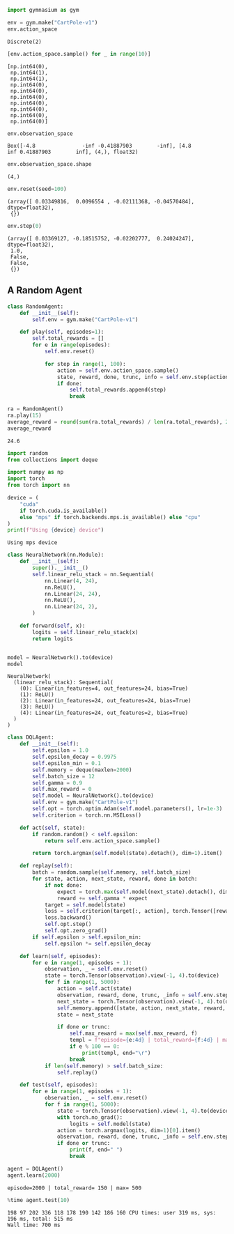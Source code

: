 ```python
import gymnasium as gym
```


```python
env = gym.make("CartPole-v1")
env.action_space
```




    Discrete(2)




```python
[env.action_space.sample() for _ in range(10)]
```




    [np.int64(0),
     np.int64(1),
     np.int64(1),
     np.int64(0),
     np.int64(0),
     np.int64(0),
     np.int64(0),
     np.int64(0),
     np.int64(0),
     np.int64(0)]




```python
env.observation_space
```




    Box([-4.8               -inf -0.41887903        -inf], [4.8               inf 0.41887903        inf], (4,), float32)




```python
env.observation_space.shape
```




    (4,)




```python
env.reset(seed=100)
```




    (array([ 0.03349816,  0.0096554 , -0.02111368, -0.04570484], dtype=float32),
     {})




```python
env.step(0)
```




    (array([ 0.03369127, -0.18515752, -0.02202777,  0.24024247], dtype=float32),
     1.0,
     False,
     False,
     {})



## A Random Agent


```python
class RandomAgent:
    def __init__(self):
        self.env = gym.make("CartPole-v1")

    def play(self, episodes=1):
        self.total_rewards = []
        for e in range(episodes):
            self.env.reset()

            for step in range(1, 100):
                action = self.env.action_space.sample()
                state, reward, done, trunc, info = self.env.step(action)
                if done:
                    self.total_rewards.append(step)
                    break
```


```python
ra = RandomAgent()
ra.play(15)
average_reward = round(sum(ra.total_rewards) / len(ra.total_rewards), 2)
average_reward
```




    24.6




```python
import random
from collections import deque

import numpy as np
import torch
from torch import nn
```


```python
device = (
    "cuda"
    if torch.cuda.is_available()
    else "mps" if torch.backends.mps.is_available() else "cpu"
)
print(f"Using {device} device")
```

    Using mps device



```python
class NeuralNetwork(nn.Module):
    def __init__(self):
        super().__init__()
        self.linear_relu_stack = nn.Sequential(
            nn.Linear(4, 24),
            nn.ReLU(),
            nn.Linear(24, 24),
            nn.ReLU(),
            nn.Linear(24, 2),
        )

    def forward(self, x):
        logits = self.linear_relu_stack(x)
        return logits


model = NeuralNetwork().to(device)
model
```




    NeuralNetwork(
      (linear_relu_stack): Sequential(
        (0): Linear(in_features=4, out_features=24, bias=True)
        (1): ReLU()
        (2): Linear(in_features=24, out_features=24, bias=True)
        (3): ReLU()
        (4): Linear(in_features=24, out_features=2, bias=True)
      )
    )




```python
class DQLAgent:
    def __init__(self):
        self.epsilon = 1.0
        self.epsilon_decay = 0.9975
        self.epsilon_min = 0.1
        self.memory = deque(maxlen=2000)
        self.batch_size = 12
        self.gamma = 0.9
        self.max_reward = 0
        self.model = NeuralNetwork().to(device)
        self.env = gym.make("CartPole-v1")
        self.opt = torch.optim.Adam(self.model.parameters(), lr=1e-3)
        self.criterion = torch.nn.MSELoss()

    def act(self, state):
        if random.random() < self.epsilon:
            return self.env.action_space.sample()

        return torch.argmax(self.model(state).detach(), dim=1).item()

    def replay(self):
        batch = random.sample(self.memory, self.batch_size)
        for state, action, next_state, reward, done in batch:
            if not done:
                expect = torch.max(self.model(next_state).detach(), dim=1)[0]
                reward += self.gamma * expect
            target = self.model(state)
            loss = self.criterion(target[:, action], torch.Tensor([reward]).to(device))
            loss.backward()
            self.opt.step()
            self.opt.zero_grad()
        if self.epsilon > self.epsilon_min:
            self.epsilon *= self.epsilon_decay

    def learn(self, episodes):
        for e in range(1, episodes + 1):
            observation, _ = self.env.reset()
            state = torch.Tensor(observation).view(-1, 4).to(device)
            for f in range(1, 5000):
                action = self.act(state)
                observation, reward, done, trunc, _info = self.env.step(action)
                next_state = torch.Tensor(observation).view(-1, 4).to(device)
                self.memory.append([state, action, next_state, reward, done])
                state = next_state

                if done or trunc:
                    self.max_reward = max(self.max_reward, f)
                    templ = f"episode={e:4d} | total_reward={f:4d} | max={self.max_reward:4d}"
                    if e % 100 == 0:
                        print(templ, end="\r")
                    break
            if len(self.memory) > self.batch_size:
                self.replay()

    def test(self, episodes):
        for e in range(1, episodes + 1):
            observation, _ = self.env.reset()
            for f in range(1, 5000):
                state = torch.Tensor(observation).view(-1, 4).to(device)
                with torch.no_grad():
                    logits = self.model(state)
                action = torch.argmax(logits, dim=1)[0].item()
                observation, reward, done, trunc, _info = self.env.step(action)
                if done or trunc:
                    print(f, end=" ")
                    break
```


```python
agent = DQLAgent()
agent.learn(2000)
```

    episode=2000 | total_reward= 150 | max= 500


```python
%time agent.test(10)
```

    198 97 202 336 118 178 190 142 186 160 CPU times: user 319 ms, sys: 196 ms, total: 515 ms
    Wall time: 700 ms

